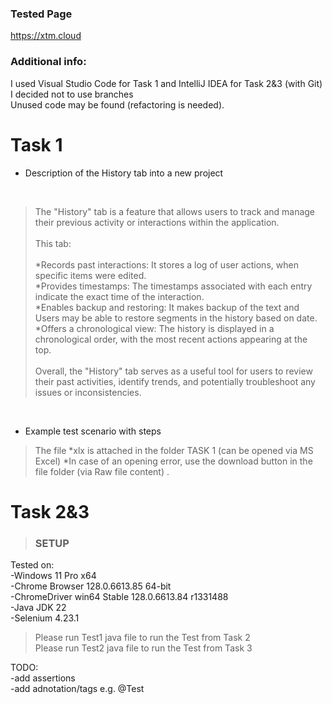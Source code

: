 ### Tested Page
https://xtm.cloud

### Additional info:
I used Visual Studio Code for Task 1 
and IntelliJ IDEA for Task 2&3 (with Git)  <br>
I decided not to use branches <br>
Unused code may be found (refactoring is needed).

# Task 1

* Description of the History tab into a new project
<br>

>The "History" tab is a feature that allows users to track and manage their previous activity or interactions within the application.
><br><br>This tab: <br><br>
*Records past interactions: It stores a log of user actions,  when specific items were edited. <br>
*Provides timestamps: The timestamps associated with each entry indicate the exact time of the interaction. <br>
*Enables backup and restoring: It makes backup of the text and Users may be able to restore segments in the history based on date. <br>
*Offers a chronological view: The history is displayed in a chronological order, with the most recent actions appearing at the top. <br>
<br>Overall, the "History" tab serves as a useful tool for users to review their past activities, identify trends, and potentially troubleshoot any issues or inconsistencies.
<br>

* Example test scenario with steps
 
>The file *xlx is attached in the folder TASK 1  (can be opened via MS Excel) *In case of an opening error, use the download button in the file folder (via Raw file content)
.


# Task 2&3

>### SETUP 

Tested on:  <br>
-Windows 11 Pro x64  <br>
-Chrome Browser  128.0.6613.85 64-bit   <br>
-ChromeDriver win64 Stable 128.0.6613.84  r1331488	  <br>
-Java JDK 22  <br>
-Selenium 4.23.1
<br>

>Please run Test1 java file to run the Test from Task 2  <br>
>Please run Test2 java file to run the Test from Task 3

TODO: <br>
-add assertions <br>
-add adnotation/tags e.g. @Test
